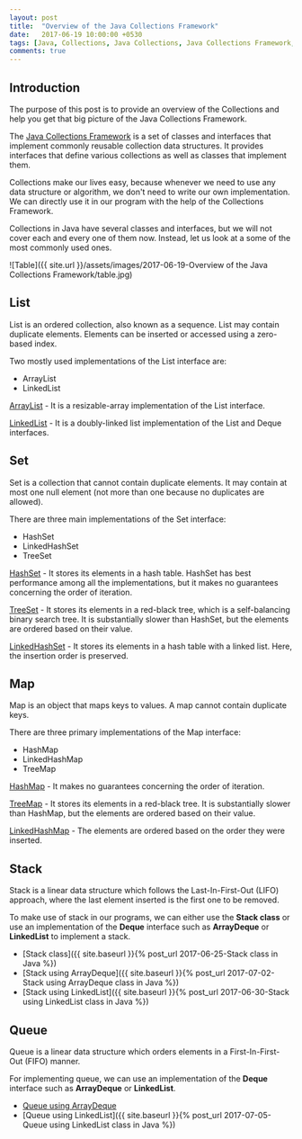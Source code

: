 ```yaml
---
layout: post
title:  "Overview of the Java Collections Framework"
date:   2017-06-19 10:00:00 +0530
tags: [Java, Collections, Java Collections, Java Collections Framework, Overview]
comments: true
---
```


## Introduction

The purpose of this post is to provide an overview of the Collections and help you get that big picture of the Java Collections Framework.

The [Java Collections Framework] is a set of classes and interfaces that implement commonly reusable collection data structures. It provides interfaces that define various collections as well as classes that implement them.

Collections make our lives easy, because whenever we need to use any data structure or algorithm, we don't need to write our own implementation. We can directly use it in our program with the help of the Collections Framework.

Collections in Java have several classes and interfaces, but we will not cover each and every one of them now. Instead, let us look at a some of the most commonly used ones.

![Table]({{ site.url }}/assets/images/2017-06-19-Overview of the Java Collections Framework/table.jpg)

## List
List is an ordered collection, also known as a sequence. List may contain duplicate elements. Elements can be inserted or accessed using a zero-based index. 

Two mostly used implementations of the List interface are:

* ArrayList
* LinkedList

[ArrayList]() - It is a resizable-array implementation of the List interface. 

[LinkedList]() - It is a doubly-linked list implementation of the List and Deque interfaces.

## Set
Set is a collection that cannot contain duplicate elements. It may contain at most one null element (not more than one because no duplicates are allowed). 

There are three main implementations of the Set interface:

* HashSet
* LinkedHashSet
* TreeSet

[HashSet]() - It stores its elements in a hash table. HashSet has best performance among all the implementations, but it makes no guarantees concerning the order of iteration.

[TreeSet]() - It stores its elements in a red-black tree, which is a self-balancing binary search tree. It is substantially slower than HashSet, but the elements are ordered based on their value.

[LinkedHashSet]() - It stores its elements in a hash table with a linked list. Here, the insertion order is preserved.

## Map
Map is an object that maps keys to values. A map cannot contain duplicate keys. 

There are three primary implementations of the Map interface:

* HashMap
* LinkedHashMap
* TreeMap

[HashMap]() - It makes no guarantees concerning the order of iteration.

[TreeMap]() - It stores its elements in a red-black tree. It is substantially slower than HashMap, but the elements are ordered based on their value.

[LinkedHashMap]() - The elements are ordered based on the order they were inserted.


## Stack
Stack is a linear data structure which follows the Last-In-First-Out (LIFO) approach, where the last element inserted is the first one to be removed.

To make use of stack in our programs, we can either use the **Stack class** or use an implementation of the **Deque** interface such as **ArrayDeque** or **LinkedList** to implement a stack. 

* [Stack class]({{ site.baseurl }}{% post_url 2017-06-25-Stack class in Java %})
* [Stack using ArrayDeque]({{ site.baseurl }}{% post_url 2017-07-02-Stack using ArrayDeque class in Java %})
* [Stack using LinkedList]({{ site.baseurl }}{% post_url 2017-06-30-Stack using LinkedList class in Java %})

## Queue 
Queue is a linear data structure which orders elements in a First-In-First-Out (FIFO) manner.

For implementing queue, we can use an implementation of the **Deque** interface such as **ArrayDeque** or **LinkedList**.

* [Queue using ArrayDeque]()
* [Queue using LinkedList]({{ site.baseurl }}{% post_url 2017-07-05-Queue using LinkedList class in Java %})

[Java Collections Framework]: https://docs.oracle.com/javase/tutorial/collections/intro/index.html

